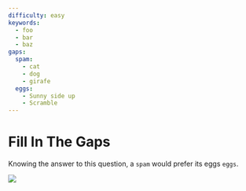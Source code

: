 ```yaml
---
difficulty: easy
keywords:
  - foo
  - bar
  - baz
gaps:
  spam:
    - cat
    - dog
    - girafe
  eggs:
    - Sunny side up
    - Scramble
---
```

# Fill In The Gaps

Knowing the answer to this question, a `spam` would prefer its eggs `eggs`.

![](https://travelbloggerz.files.wordpress.com/2013/11/4.jpg)
